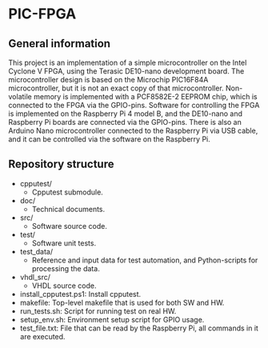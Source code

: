 # PIC-FPGA

## General information

This project is an implementation of a simple microcontroller on the Intel Cyclone V FPGA, using the Terasic DE10-nano development board. The microcontroller design is based on the Microchip PIC16F84A microcontroller, but it is not an exact copy of that microcontroller. Non-volatile memory is implemented with a PCF8582E-2 EEPROM chip, which is connected to the FPGA via the GPIO-pins. Software for controlling the FPGA is implemented on the Raspberry Pi 4 model B, and the DE10-nano and Raspberry Pi boards are connected via the GPIO-pins. There is also an Arduino Nano microcontroller connected to the Raspberry Pi via USB cable, and it can be controlled via the software on the Raspberry Pi.

## Repository structure

- cpputest/
    - Cpputest submodule.
- doc/
    - Technical documents.
- src/
    - Software source code.
- test/
    - Software unit tests.
- test_data/
    - Reference and input data for test automation, and Python-scripts for processing the data.
- vhdl_src/
    - VHDL source code.
- install_cpputest.ps1: Install cpputest.
- makefile: Top-level makefile that is used for both SW and HW.
- run_tests.sh: Script for running test on real HW.
- setup_env.sh: Environment setup script for GPIO usage.
- test_file.txt: File that can be read by the Raspberry Pi, all commands in it are executed.
